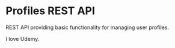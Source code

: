 # Profiles REST API

REST API providing basic functionality for managing user profiles.

I love Udemy.
